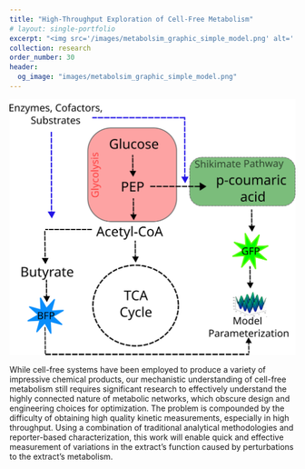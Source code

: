 ```yaml
---
title: "High-Throughput Exploration of Cell-Free Metabolism"
# layout: single-portfolio
excerpt: "<img src='/images/metabolsim_graphic_simple_model.png' alt=''>"
collection: research
order_number: 30
header: 
  og_image: "images/metabolsim_graphic_simple_model.png"
---
```


<p align='center'>
<img src='/images/metabolsim_graphic_simple_model.png' width='900'>
</p>
While cell-free systems have been employed to produce a variety of impressive chemical products, our mechanistic understanding of cell-free metabolism still requires significant research to effectively understand the highly connected nature of metabolic networks, which obscure design and engineering choices for optimization. The problem is compounded by the difficulty of obtaining high quality kinetic measurements, especially in high throughput. Using a combination of traditional analytical methodologies and reporter-based characterization, this work will enable quick and effective measurement of variations in the extract’s function caused by perturbations to the extract’s metabolism. 
<!-- <p align='center'>
<img src='/images/nematode_schematic.png' width='500'>
</p>
 -->